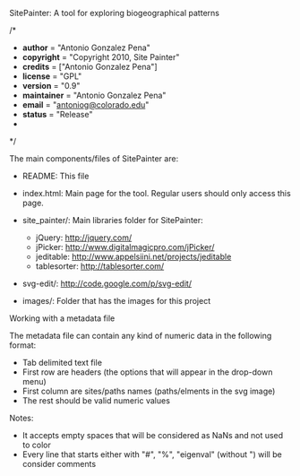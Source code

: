 SitePainter: A tool for exploring biogeographical patterns

/*
 * __author__ = "Antonio Gonzalez Pena"
 * __copyright__ = "Copyright 2010, Site Painter"
 * __credits__ = ["Antonio Gonzalez Pena"]
 * __license__ = "GPL"
 * __version__ = "0.9"
 * __maintainer__ = "Antonio Gonzalez Pena"
 * __email__ = "antoniog@colorado.edu"
 * __status__ = "Release"
 *
 */

The main components/files of SitePainter are:
- README: 
  This file

- index.html: 
  Main page for the tool. Regular users should only access this page.

- site_painter/: 
  Main libraries folder for SitePainter: 
   - jQuery: http://jquery.com/
   - jPicker: http://www.digitalmagicpro.com/jPicker/
   - jeditable: http://www.appelsiini.net/projects/jeditable
   - tablesorter: http://tablesorter.com/

- svg-edit/: 
  http://code.google.com/p/svg-edit/

- images/:
  Folder that has the images for this project


Working with a metadata file

The metadata file can contain any kind of numeric data in the following format:
- Tab delimited text file
- First row are headers (the options that will appear in the drop-down menu)
- First column are sites/paths names (paths/elments in the svg image)
- The rest should be valid numeric values

Notes:
- It accepts empty spaces that will be considered as NaNs and not used to color
- Every line that starts either with "#", "%", "eigenval" (without ") will be consider comments